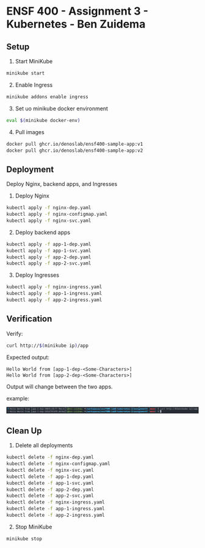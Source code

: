 # ENSF 400 - Assignment 3 - Kubernetes - Ben Zuidema

## Setup 
1. Start MiniKube
```bash
minikube start
```

2. Enable Ingress
```bash
minikube addons enable ingress
```

3. Set uo minikube docker environment
```bash
eval $(minikube docker-env)
```

4. Pull images
```bash
docker pull ghcr.io/denoslab/ensf400-sample-app:v1
docker pull ghcr.io/denoslab/ensf400-sample-app:v2
```

## Deployment
Deploy Nginx, backend apps, and Ingresses

1. Deploy Nginx
```bash
kubectl apply -f nginx-dep.yaml
kubectl apply -f nginx-configmap.yaml
kubectl apply -f nginx-svc.yaml
```

2. Deploy backend apps
```bash
kubectl apply -f app-1-dep.yaml
kubectl apply -f app-1-svc.yaml
kubectl apply -f app-2-dep.yaml
kubectl apply -f app-2-svc.yaml
```

3. Deploy Ingresses
```bash
kubectl apply -f nginx-ingress.yaml
kubectl apply -f app-1-ingress.yaml
kubectl apply -f app-2-ingress.yaml
```

## Verification

Verify:
```bash
curl http://$(minikube ip)/app
```

Expected output:
```
Hello World from [app-1-dep-<Some-Characters>]
Hello World from [app-2-dep-<Some-Characters>]
```

Output will change between the two apps.

example:

![app-1](output.png)

## Clean Up
1. Delete all deployments
```bash
kubectl delete -f nginx-dep.yaml
kubectl delete -f nginx-configmap.yaml
kubectl delete -f nginx-svc.yaml
kubectl delete -f app-1-dep.yaml
kubectl delete -f app-1-svc.yaml
kubectl delete -f app-2-dep.yaml
kubectl delete -f app-2-svc.yaml
kubectl delete -f nginx-ingress.yaml
kubectl delete -f app-1-ingress.yaml
kubectl delete -f app-2-ingress.yaml
```

2. Stop MiniKube
```bash
minikube stop
```

